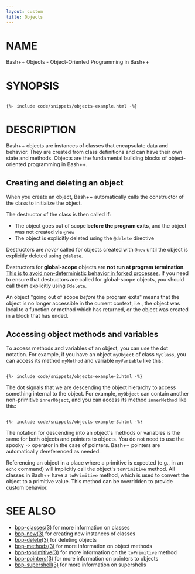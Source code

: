 ```yaml
---
layout: custom
title: Objects
---
```

# NAME

Bash++ Objects - Object-Oriented Programming in Bash++

# SYNOPSIS

<div class="highlight"><pre class="highlight"><code>
{%- include code/snippets/objects-example.html -%}
</code></pre></div>

# DESCRIPTION

Bash++ objects are instances of classes that encapsulate data and behavior. They are created from class definitions and can have their own state and methods. Objects are the fundamental building blocks of object-oriented programming in Bash++.

## Creating and deleting an object

When you create an object, Bash++ automatically calls the constructor of the class to initialize the object.

The destructor of the class is then called if:

 - The object goes out of scope **before the program exits**, and the object was not created via `@new`
 - The object is explicitly deleted using the `@delete` directive

Destructors are *never* called for objects created with `@new` until the object is explicitly deleted using `@delete`.

Destructors for **global-scope** objects are **not run at program termination**. <u>This is to avoid non-deterministic behavior in forked processes.</u> If you need to ensure that destructors are called for global-scope objects, you should call them explicitly using `@delete`.

An object "going out of scope *before* the program exits" means that the object is no longer accessible in the current context, i.e., the object was local to a function or method which has returned, or the object was created in a block that has ended.

## Accessing object methods and variables

To access methods and variables of an object, you can use the dot notation. For example, if you have an object `myObject` of class `MyClass`, you can access its method `myMethod` and variable `myVariable` like this:

<div class="highlight"><pre class="highlight"><code>
{%- include code/snippets/objects-example-2.html -%}
</code></pre></div>

The dot signals that we are descending the object hierarchy to access something internal to the object. For example, `myObject` can contain another non-primitive `innerObject`, and you can access its method `innerMethod` like this:

<div class="highlight"><pre class="highlight"><code>
{%- include code/snippets/objects-example-3.html -%}
</code></pre></div>

The notation for descending into an object's methods or variables is the same for both objects and pointers to objects. You do not need to use the spooky `->` operator in the case of pointers. Bash++ pointers are automatically dereferenced as needed.

Referencing an object in a place where a primitive is expected (e.g., in an `echo` command) will implicitly call the object's `toPrimitive` method. All classes in Bash++ have a `toPrimitive` method, which is used to convert the object to a primitive value. This method can be overridden to provide custom behavior.

# SEE ALSO
- [bpp-classes(3)](classes.md) for more information on classes
- [bpp-new(3)](new.md) for creating new instances of classes
- [bpp-delete(3)](delete.md) for deleting objects
- [bpp-methods(3)](methods.md) for more information on object methods
- [bpp-toprimitive(3)](toprimitive.md) for more information on the `toPrimitive` method
- [bpp-pointers(3)](pointers.md) for more information on pointers to objects
- [bpp-supershell(3)](supershell.md) for more information on supershells
